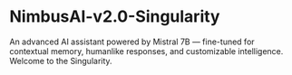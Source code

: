 # NimbusAI-v2.0-Singularity
An advanced AI assistant powered by Mistral 7B — fine-tuned for contextual memory, humanlike responses, and customizable intelligence. Welcome to the Singularity.
